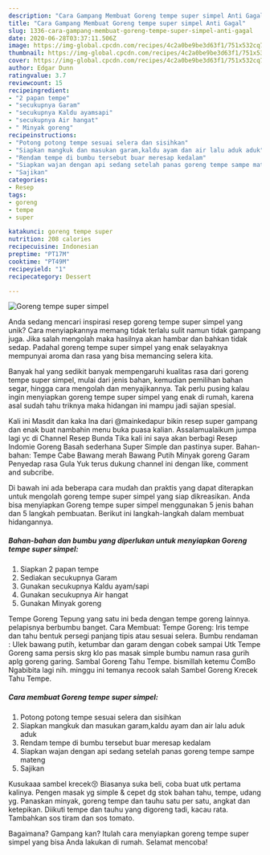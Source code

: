 ```yaml
---
description: "Cara Gampang Membuat Goreng tempe super simpel Anti Gagal"
title: "Cara Gampang Membuat Goreng tempe super simpel Anti Gagal"
slug: 1336-cara-gampang-membuat-goreng-tempe-super-simpel-anti-gagal
date: 2020-06-28T03:37:11.506Z
image: https://img-global.cpcdn.com/recipes/4c2a0be9be3d63f1/751x532cq70/goreng-tempe-super-simpel-foto-resep-utama.jpg
thumbnail: https://img-global.cpcdn.com/recipes/4c2a0be9be3d63f1/751x532cq70/goreng-tempe-super-simpel-foto-resep-utama.jpg
cover: https://img-global.cpcdn.com/recipes/4c2a0be9be3d63f1/751x532cq70/goreng-tempe-super-simpel-foto-resep-utama.jpg
author: Edgar Dunn
ratingvalue: 3.7
reviewcount: 15
recipeingredient:
- "2 papan tempe"
- "secukupnya Garam"
- "secukupnya Kaldu ayamsapi"
- "secukupnya Air hangat"
- " Minyak goreng"
recipeinstructions:
- "Potong potong tempe sesuai selera dan sisihkan"
- "Siapkan mangkuk dan masukan garam,kaldu ayam dan air lalu aduk aduk"
- "Rendam tempe di bumbu tersebut buar meresap kedalam"
- "Siapkan wajan dengan api sedang setelah panas goreng tempe sampe mateng"
- "Sajikan"
categories:
- Resep
tags:
- goreng
- tempe
- super

katakunci: goreng tempe super 
nutrition: 208 calories
recipecuisine: Indonesian
preptime: "PT17M"
cooktime: "PT49M"
recipeyield: "1"
recipecategory: Dessert

---
```



![Goreng tempe super simpel](https://img-global.cpcdn.com/recipes/4c2a0be9be3d63f1/751x532cq70/goreng-tempe-super-simpel-foto-resep-utama.jpg)

Anda sedang mencari inspirasi resep goreng tempe super simpel yang unik? Cara menyiapkannya memang tidak terlalu sulit namun tidak gampang juga. Jika salah mengolah maka hasilnya akan hambar dan bahkan tidak sedap. Padahal goreng tempe super simpel yang enak selayaknya mempunyai aroma dan rasa yang bisa memancing selera kita.

Banyak hal yang sedikit banyak mempengaruhi kualitas rasa dari goreng tempe super simpel, mulai dari jenis bahan, kemudian pemilihan bahan segar, hingga cara mengolah dan menyajikannya. Tak perlu pusing kalau ingin menyiapkan goreng tempe super simpel yang enak di rumah, karena asal sudah tahu triknya maka hidangan ini mampu jadi sajian spesial.

Kali ini Masdit dan kaka Ina dari @mainkedapur bikin resep super gampang dan enak buat nambahin menu buka puasa kalian. Assalamualaikum jumpa lagi yc di Channel Resep Bunda Tika kali ini saya akan berbagi Resep Indomie Goreng Basah sederhana Super Simple dan pastinya super. Bahan-bahan: Tempe Cabe Bawang merah Bawang Putih Minyak goreng Garam Penyedap rasa Gula Yuk terus dukung channel ini dengan like, comment and subcribe.


Di bawah ini ada beberapa cara mudah dan praktis yang dapat diterapkan untuk mengolah goreng tempe super simpel yang siap dikreasikan. Anda bisa menyiapkan Goreng tempe super simpel menggunakan 5 jenis bahan dan 5 langkah pembuatan. Berikut ini langkah-langkah dalam membuat hidangannya.

<!--inarticleads1-->

##### Bahan-bahan dan bumbu yang diperlukan untuk menyiapkan Goreng tempe super simpel:

1. Siapkan 2 papan tempe
1. Sediakan secukupnya Garam
1. Gunakan secukupnya Kaldu ayam/sapi
1. Gunakan secukupnya Air hangat
1. Gunakan  Minyak goreng


Tempe Goreng Tepung yang satu ini beda dengan tempe goreng lainnya. pelapisnya berbumbu banget. Cara Membuat: Tempe Goreng: Iris tempe dan tahu bentuk persegi panjang tipis atau sesuai selera. Bumbu rendaman : Ulek bawang putih, ketumbar dan garam dengan cobek sampai Utk Tempe Goreng sama persis skrg klo pas masak simple bumbu namun rasa gurih aplg goreng garing. Sambal Goreng Tahu Tempe. bismillah ketemu ComBo Ngabibita lagi nih. minggu ini temanya recook salah Sambel Goreng Krecek Tahu Tempe. 

<!--inarticleads2-->

##### Cara membuat Goreng tempe super simpel:

1. Potong potong tempe sesuai selera dan sisihkan
1. Siapkan mangkuk dan masukan garam,kaldu ayam dan air lalu aduk aduk
1. Rendam tempe di bumbu tersebut buar meresap kedalam
1. Siapkan wajan dengan api sedang setelah panas goreng tempe sampe mateng
1. Sajikan


Kusukaaa sambel krecek😚 Biasanya suka beli, coba buat utk pertama kalinya. Pengen masak yg simple &amp; cepet dg stok bahan tahu, tempe, udang yg. Panaskan minyak, goreng tempe dan tauhu satu per satu, angkat dan ketepikan. Diikuti tempe dan tauhu yang digoreng tadi, kacau rata. Tambahkan sos tiram dan sos tomato. 

Bagaimana? Gampang kan? Itulah cara menyiapkan goreng tempe super simpel yang bisa Anda lakukan di rumah. Selamat mencoba!
